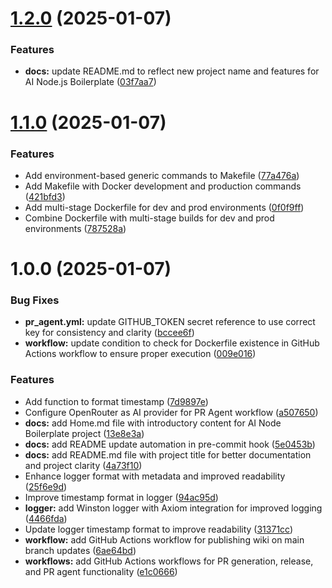 # [1.2.0](https://github.com/javeoff/ai-node-boilerplate/compare/v1.1.0...v1.2.0) (2025-01-07)


### Features

* **docs:** update README.md to reflect new project name and features for AI Node.js Boilerplate ([03f7aa7](https://github.com/javeoff/ai-node-boilerplate/commit/03f7aa710b082e728632c16cf3be1c2bd2351263))

# [1.1.0](https://github.com/javeoff/ai-node-boilerplate/compare/v1.0.0...v1.1.0) (2025-01-07)


### Features

* Add environment-based generic commands to Makefile ([77a476a](https://github.com/javeoff/ai-node-boilerplate/commit/77a476aa1462c6c8c56b1c0c3a4d6d28526e2599))
* Add Makefile with Docker development and production commands ([421bfd3](https://github.com/javeoff/ai-node-boilerplate/commit/421bfd3d46e205ffdf9a5ceac998cdacc30b2181))
* Add multi-stage Dockerfile for dev and prod environments ([0f0f9ff](https://github.com/javeoff/ai-node-boilerplate/commit/0f0f9ffcdf1ec7805ae4348f444a64be404047a0))
* Combine Dockerfile with multi-stage builds for dev and prod environments ([787528a](https://github.com/javeoff/ai-node-boilerplate/commit/787528a327c17576d1aba452ad46b3512086fcd4))

# 1.0.0 (2025-01-07)


### Bug Fixes

* **pr_agent.yml:** update GITHUB_TOKEN secret reference to use correct key for consistency and clarity ([bccee6f](https://github.com/javeoff/ai-node-boilerplate/commit/bccee6f1475ae0946e11065729c4bd9dbb25c7bc))
* **workflow:** update condition to check for Dockerfile existence in GitHub Actions workflow to ensure proper execution ([009e016](https://github.com/javeoff/ai-node-boilerplate/commit/009e0167108643354eeb194d7575d416dae30bdb))


### Features

* Add function to format timestamp ([7d9897e](https://github.com/javeoff/ai-node-boilerplate/commit/7d9897eac30ccf4e1eec878a66df8747e8129607))
* Configure OpenRouter as AI provider for PR Agent workflow ([a507650](https://github.com/javeoff/ai-node-boilerplate/commit/a5076507b9c84f5b0b286bf4edb105a1542e0193))
* **docs:** add Home.md file with introductory content for AI Node Boilerplate project ([13e8e3a](https://github.com/javeoff/ai-node-boilerplate/commit/13e8e3a5f43ee8f33fe528e010eacd058ebdf5c5))
* **docs:** add README update automation in pre-commit hook ([5e0453b](https://github.com/javeoff/ai-node-boilerplate/commit/5e0453bf37d2798a084380bf530fa9406a84d567))
* **docs:** add README.md file with project title for better documentation and project clarity ([4a73f10](https://github.com/javeoff/ai-node-boilerplate/commit/4a73f10bdd09174201fcea77e7359eac212f9134))
* Enhance logger format with metadata and improved readability ([25f6e9d](https://github.com/javeoff/ai-node-boilerplate/commit/25f6e9d95308effec80370d06f2a9c8f49700a2e))
* Improve timestamp format in logger ([94ac95d](https://github.com/javeoff/ai-node-boilerplate/commit/94ac95dec0fc55f26d54fe2c1149dcc534736e32))
* **logger:** add Winston logger with Axiom integration for improved logging ([4466fda](https://github.com/javeoff/ai-node-boilerplate/commit/4466fda6ab0cf302ad2bf872bc26369c834ca425))
* Update logger timestamp format to improve readability ([31371cc](https://github.com/javeoff/ai-node-boilerplate/commit/31371cca88e9eb776ab0e36f777ac6fe86d1d5ee))
* **workflow:** add GitHub Actions workflow for publishing wiki on main branch updates ([6ae64bd](https://github.com/javeoff/ai-node-boilerplate/commit/6ae64bdceaa6bc6d899567d4affdbc9b6badb310))
* **workflows:** add GitHub Actions workflows for PR generation, release, and PR agent functionality ([e1c0666](https://github.com/javeoff/ai-node-boilerplate/commit/e1c0666f0e359f11b458e9504cc180fb0300b06a))
